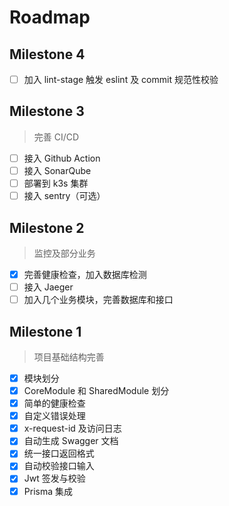 # Roadmap

## Milestone 4

- [ ] 加入 lint-stage 触发 eslint 及 commit 规范性校验

## Milestone 3

> 完善 CI/CD

- [ ] 接入 Github Action
- [ ] 接入 SonarQube
- [ ] 部署到 k3s 集群
- [ ] 接入 sentry（可选）

## Milestone 2

> 监控及部分业务

- [x] 完善健康检查，加入数据库检测
- [ ] 接入 Jaeger
- [ ] 加入几个业务模块，完善数据库和接口

## Milestone 1

> 项目基础结构完善

- [x] 模块划分
- [x] CoreModule 和 SharedModule 划分
- [x] 简单的健康检查
- [x] 自定义错误处理
- [x] x-request-id 及访问日志
- [x] 自动生成 Swagger 文档
- [x] 统一接口返回格式
- [x] 自动校验接口输入
- [x] Jwt 签发与校验
- [x] Prisma 集成
